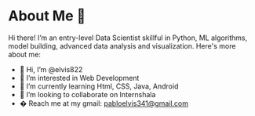 # About Me 👋
Hi there! I’m an entry-level Data Scientist skillful in Python, ML algorithms, model building, advanced data analysis and visualization.
Here's more about me: 
- 👋 Hi, I’m @elvis822
- 👀 I’m interested in Web Development
- 🌱 I’m currently learning Html, CSS, Java, Android
- 💞️ I’m looking to collaborate on Internshala
- � Reach me at my gmail: pabloelvis341@gmail.com

<!---
elvis822/elvis822 is a ✨ special ✨ repository because its `README.md` (this file) appears on your GitHub profile.
You can click the Preview link to take a look at your changes.
--->
